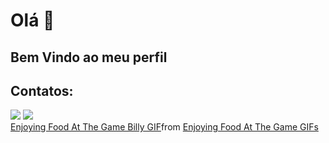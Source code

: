 # Olá 👋
## Bem Vindo ao meu perfil



## Contatos:
<div>
<a href = "mailto:halllanbandrad@gmail.com"><img loading="lazy" src="https://img.shields.io/badge/Gmail-D14836?style=for-the-badge&logo=gmail&logoColor=white" target="_blank"></a>
<a href="https://www.linkedin.com/in/hallanbressan/" target="_blank"><img loading="lazy" src="https://img.shields.io/badge/-LinkedIn-%230077B5?style=for-the-badge&logo=linkedin&logoColor=white" target="_blank"></a> 
</div>


<div><div class="tenor-gif-embed" data-postid="13065018721664120362" data-share-method="host" data-aspect-ratio="1.33155" data-width="100%"><a href="https://tenor.com/view/enjoying-food-at-the-game-billy-the-grim-adventures-of-billy-and-mandy-eating-snacks-in-stands-got-some-stadium-food-gif-13065018721664120362">Enjoying Food At The Game Billy GIF</a>from <a href="https://tenor.com/search/enjoying+food+at+the+game-gifs">Enjoying Food At The Game GIFs</a></div> <script type="text/javascript" async src="https://tenor.com/embed.js"></script></div>
